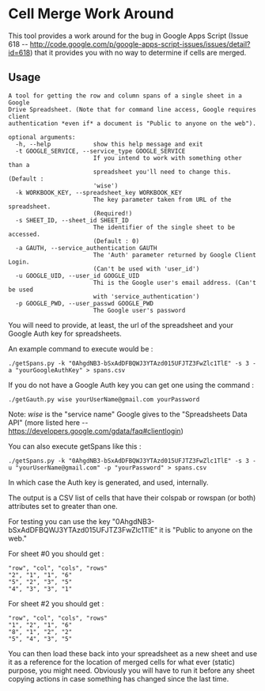 Cell Merge Work Around
===================

This tool provides a work around for the bug in Google Apps Script (Issue 618 -- http://code.google.com/p/google-apps-script-issues/issues/detail?id=618) that it provides you with no way to determine if cells are merged. 

Usage
------

	A tool for getting the row and column spans of a single sheet in a Google
	Drive Spreadsheet. (Note that for command line access, Google requires client
	authentication *even if* a document is "Public to anyone on the web").

	optional arguments:
	  -h, --help            show this help message and exit
	  -t GOOGLE_SERVICE, --service_type GOOGLE_SERVICE
	                        If you intend to work with something other than a
	                        spreadsheet you'll need to change this. (Default :
	                        'wise')
	  -k WORKBOOK_KEY, --spreadsheet_key WORKBOOK_KEY
	                        The key parameter taken from URL of the spreadsheet.
	                        (Required!)
	  -s SHEET_ID, --sheet_id SHEET_ID
	                        The identifier of the single sheet to be accessed.
	                        (Default : 0)
	  -a GAUTH, --service_authentication GAUTH
	                        The 'Auth' parameter returned by Google Client Login.
	                        (Can't be used with 'user_id')
	  -u GOOGLE_UID, --user_id GOOGLE_UID
	                        Thi is the Google user's email address. (Can't be used
	                        with 'service_authentication')
	  -p GOOGLE_PWD, --user_passwd GOOGLE_PWD
	                        The Google user's password
	
You will need to provide, at least, the url of the spreadsheet and your Google Auth key for spreadsheets.

An example command to execute would be :

	./getSpans.py -k "0AhgdNB3-bSxAdDFBQWJ3YTAzd015UFJTZ3FwZlc1TlE" -s 3 -a "yourGoogleAuthKey" > spans.csv

If you do not have a Google Auth key you can get one using the command :

	./getGauth.py wise yourUserName@gmail.com yourPassword

Note:  *wise* is the "service name" Google gives to the "Spreadsheets Data API" (more listed here -- https://developers.google.com/gdata/faq#clientlogin)


You can also execute getSpans like this : 

	./getSpans.py -k "0AhgdNB3-bSxAdDFBQWJ3YTAzd015UFJTZ3FwZlc1TlE" -s 3 -u "yourUserName@gmail.com" -p "yourPassword" > spans.csv
	
In which case the Auth key is generated, and used, internally.

The output is a CSV list of cells that have their colspab or rowspan (or both) attributes set to greater than one.

For testing you can use the key "0AhgdNB3-bSxAdDFBQWJ3YTAzd015UFJTZ3FwZlc1TlE" it is "Public to anyone on the web."

For sheet #0 you should get :

	"row", "col", "cols", "rows"
	"2", "1", "1", "6"
	"5", "2", "3", "5"
	"4", "3", "3", "1"

For sheet #2 you should get :

	"row", "col", "cols", "rows"
	"1", "2", "1", "6"
	"8", "1", "2", "2"
	"5", "4", "3", "5"

You can then load these back into your spreadsheet as a new sheet and use it as a reference for the location of merged cells for what ever (static) purpose, you might need.  Obviously you will have to run it before any sheet copying actions in case something has changed since the last time.



